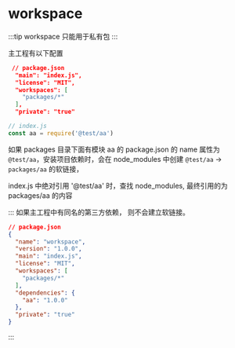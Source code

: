 # workspace

:::tip
workspace 只能用于私有包
:::

主工程有以下配置

```json
 // package.json
  "main": "index.js",
  "license": "MIT",
  "workspaces": [
    "packages/*"
  ],
  "private": "true"
```

```js
// index.js
const aa = require('@test/aa')
```

如果 packages 目录下面有模块 aa 的 package.json 的 name 属性为 `@test/aa`，安装项目依赖时，会在 node_modules 中创建  `@test/aa` -> `packages/aa` 的软链接，

index.js 中绝对引用 '@test/aa' 时，查找 node_modules, 最终引用的为 packages/aa 的内容

:::
如果主工程中有同名的第三方依赖， 则不会建立软链接。

```json {10-12}
// package.json
{
  "name": "workspace",
  "version": "1.0.0",
  "main": "index.js",
  "license": "MIT",
  "workspaces": [
    "packages/*"
  ],
  "dependencies": {
    "aa": "1.0.0"
  },
  "private": "true"
}
```
:::
